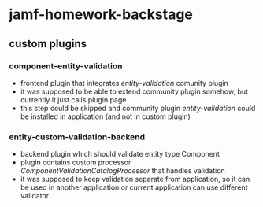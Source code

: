 # jamf-homework-backstage

## custom plugins
### component-entity-validation
- frontend plugin that integrates *entity-validation* comunity plugin
- it was supposed to be able to extend community plugin somehow, but currently it just calls plugin page
- this step could be skipped and community plugin *entity-validation* could be installed in application (and not in custom plugin)

### entity-custom-validation-backend
- backend plugin which should validate entity type Component
- plugin contains custom processor *ComponentValidationCatalogProcessor* that handles validation
- it was supposed to keep validation separate from application, so it can be used in another application or current application can use different validator

